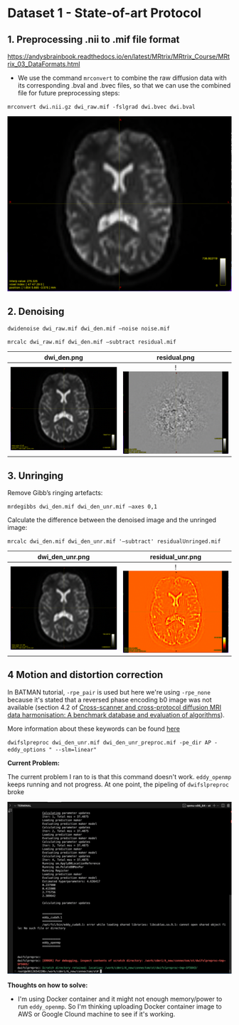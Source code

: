 # Dataset 1 - State-of-art Protocol

## 1. Preprocessing .nii to .mif file format 

https://andysbrainbook.readthedocs.io/en/latest/MRtrix/MRtrix_Course/MRtrix_03_DataFormats.html

- We use the command ``mrconvert`` to combine the raw diffusion data with its corresponding .bval and .bvec files, so that we can use the combined file for future preprocessing steps:

```console
mrconvert dwi.nii.gz dwi_raw.mif -fslgrad dwi.bvec dwi.bval
```

![](img/dwi_raw.png)

## 2. Denoising
```console
dwidenoise dwi_raw.mif dwi_den.mif –noise noise.mif
```

```console
mrcalc dwi_raw.mif dwi_den.mif –subtract residual.mif
```

dwi_den.png            |  residual.png
:---------------------:|:-------------------------:
![](img/dwi_den.png)  |  !![](img/residual.png)

## 3. Unringing
Remove Gibb’s ringing artefacts:
```console
mrdegibbs dwi_den.mif dwi_den_unr.mif –axes 0,1
```

Calculate the difference between the denoised image and the unringed image:
```console
mrcalc dwi_den.mif dwi_den_unr.mif '–subtract' residualUnringed.mif
```

dwi_den_unr.png           |  residual_unr.png
:------------------------:|:-------------------------:
![](img/dwi_den_unr.png)  |  !![](img/residual_unr.png)

## 4 Motion and distortion correction

In BATMAN tutorial, ``-rpe_pair`` is used but here we're using ``-rpe_none`` because it's stated that a reversed phase encoding b0 image was not available (section 4.2 of [Cross-scanner and cross-protocol diffusion MRI data harmonisation: A benchmark database and evaluation of algorithms](https://www.sciencedirect.com/science/article/pii/S1053811919300837)). 

More information about these keywords can be found [here](https://mrtrix.readthedocs.io/en/3.0_rc1/reference/scripts/dwipreproc.html)

```console
dwifslpreproc dwi_den_unr.mif dwi_den_unr_preproc.mif -pe_dir AP -eddy_options " --slm=linear"
```

**Current Problem:** 

The current problem I ran to is that this command doesn't work. ``eddy_openmp`` keeps running and not progress. At one point, the pipeling of ``dwifslpreproc`` broke

![](img/problem.png)

**Thoughts on how to solve:** 
- I'm using Docker container and it might not enough memory/power to run ``eddy_openmp``. So I'm thinking uploading Docker container image to AWS or Google Clound machine to see if it's working.